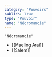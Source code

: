 ```yaml
---
category: "Pouvoirs"
publish: True
type: "Pouvoir"
name: "Nécromancie"
---
```

```expander
"Nécromancie"
```


 
 
- [[Maeling Arai]]
- [[Salem]]